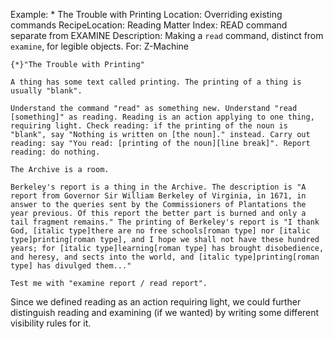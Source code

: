 Example: * The Trouble with Printing
Location: Overriding existing commands
RecipeLocation: Reading Matter
Index: READ command separate from EXAMINE
Description: Making a ``read`` command, distinct from ``examine``, for legible objects.
For: Z-Machine

  

``` inform7
{*}"The Trouble with Printing"

A thing has some text called printing. The printing of a thing is usually "blank".

Understand the command "read" as something new. Understand "read [something]" as reading. Reading is an action applying to one thing, requiring light. Check reading: if the printing of the noun is "blank", say "Nothing is written on [the noun]." instead. Carry out reading: say "You read: [printing of the noun][line break]". Report reading: do nothing.

The Archive is a room.

Berkeley's report is a thing in the Archive. The description is "A report from Governor Sir William Berkeley of Virginia, in 1671, in answer to the queries sent by the Commissioners of Plantations the year previous. Of this report the better part is burned and only a tail fragment remains." The printing of Berkeley's report is "I thank God, [italic type]there are no free schools[roman type] nor [italic type]printing[roman type], and I hope we shall not have these hundred years; for [italic type]learning[roman type] has brought disobedience, and heresy, and sects into the world, and [italic type]printing[roman type] has divulged them..."

Test me with "examine report / read report".
```

  
Since we defined reading as an action requiring light, we could further distinguish reading and examining (if we wanted) by writing some different visibility rules for it.

